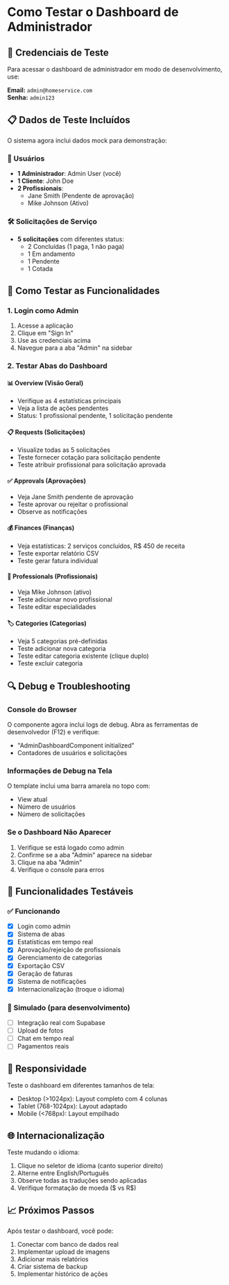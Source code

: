# Como Testar o Dashboard de Administrador

## 🔑 Credenciais de Teste

Para acessar o dashboard de administrador em modo de desenvolvimento, use:

**Email:** `admin@homeservice.com`  
**Senha:** `admin123`

## 📋 Dados de Teste Incluídos

O sistema agora inclui dados mock para demonstração:

### 👥 Usuários

- **1 Administrador**: Admin User (você)
- **1 Cliente**: John Doe
- **2 Profissionais**:
  - Jane Smith (Pendente de aprovação)
  - Mike Johnson (Ativo)

### 🛠️ Solicitações de Serviço

- **5 solicitações** com diferentes status:
  - 2 Concluídas (1 paga, 1 não paga)
  - 1 Em andamento
  - 1 Pendente
  - 1 Cotada

## 🎯 Como Testar as Funcionalidades

### 1. **Login como Admin**

1. Acesse a aplicação
2. Clique em "Sign In"
3. Use as credenciais acima
4. Navegue para a aba "Admin" na sidebar

### 2. **Testar Abas do Dashboard**

#### **📊 Overview (Visão Geral)**

- Verifique as 4 estatísticas principais
- Veja a lista de ações pendentes
- Status: 1 profissional pendente, 1 solicitação pendente

#### **📋 Requests (Solicitações)**

- Visualize todas as 5 solicitações
- Teste fornecer cotação para solicitação pendente
- Teste atribuir profissional para solicitação aprovada

#### **✅ Approvals (Aprovações)**

- Veja Jane Smith pendente de aprovação
- Teste aprovar ou rejeitar o profissional
- Observe as notificações

#### **💰 Finances (Finanças)**

- Veja estatísticas: 2 serviços concluídos, R$ 450 de receita
- Teste exportar relatório CSV
- Teste gerar fatura individual

#### **👥 Professionals (Profissionais)**

- Veja Mike Johnson (ativo)
- Teste adicionar novo profissional
- Teste editar especialidades

#### **🏷️ Categories (Categorias)**

- Veja 5 categorias pré-definidas
- Teste adicionar nova categoria
- Teste editar categoria existente (clique duplo)
- Teste excluir categoria

## 🔍 Debug e Troubleshooting

### Console do Browser

O componente agora inclui logs de debug. Abra as ferramentas de desenvolvedor (F12) e verifique:

- "AdminDashboardComponent initialized"
- Contadores de usuários e solicitações

### Informações de Debug na Tela

O template inclui uma barra amarela no topo com:

- View atual
- Número de usuários
- Número de solicitações

### Se o Dashboard Não Aparecer

1. Verifique se está logado como admin
2. Confirme se a aba "Admin" aparece na sidebar
3. Clique na aba "Admin"
4. Verifique o console para erros

## 🚀 Funcionalidades Testáveis

### ✅ Funcionando

- [x] Login como admin
- [x] Sistema de abas
- [x] Estatísticas em tempo real
- [x] Aprovação/rejeição de profissionais
- [x] Gerenciamento de categorias
- [x] Exportação CSV
- [x] Geração de faturas
- [x] Sistema de notificações
- [x] Internacionalização (troque o idioma)

### 🔄 Simulado (para desenvolvimento)

- [ ] Integração real com Supabase
- [ ] Upload de fotos
- [ ] Chat em tempo real
- [ ] Pagamentos reais

## 📱 Responsividade

Teste o dashboard em diferentes tamanhos de tela:

- Desktop (>1024px): Layout completo com 4 colunas
- Tablet (768-1024px): Layout adaptado
- Mobile (<768px): Layout empilhado

## 🌐 Internacionalização

Teste mudando o idioma:

1. Clique no seletor de idioma (canto superior direito)
2. Alterne entre English/Português
3. Observe todas as traduções sendo aplicadas
4. Verifique formatação de moeda ($ vs R$)

## 📈 Próximos Passos

Após testar o dashboard, você pode:

1. Conectar com banco de dados real
2. Implementar upload de imagens
3. Adicionar mais relatórios
4. Criar sistema de backup
5. Implementar histórico de ações
